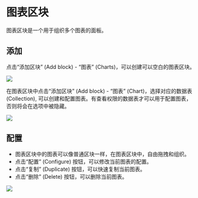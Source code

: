 # 图表区块

图表区块是一个用于组织多个图表的面板。

## 添加

点击“添加区块” (Add block) - “图表” (Charts)，可以创建可以空白的图表区块。

![](https://nocobase-docs.oss-cn-beijing.aliyuncs.com/790faf0a126e4ffcc3ff976818325cfd.png)

在图表区块中点击“添加区块” (Add block) - “图表” (Chart)，选择对应的数据表 (Collection), 可以创建和配置图表。有查看权限的数据表才可以用于配置图表，否则将会在选项中被隐藏。

![](https://nocobase-docs.oss-cn-beijing.aliyuncs.com/93ed2fada2478fba1b243d8705717a34.png)

## 配置

- 图表区块中的图表可以像普通区块一样，在图表区块中，自由拖拽和组织。
- 点击“配置” (Configure) 按钮，可以修改当前图表的配置。
- 点击“复制” (Duplicate) 按钮，可以快速复制当前图表。
- 点击“删除” (Delete) 按钮，可以删除当前图表。

<img src="https://nocobase-docs.oss-cn-beijing.aliyuncs.com/202404192011039.png"/>